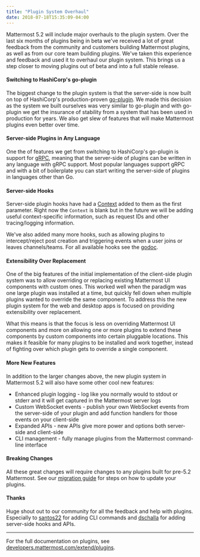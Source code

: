 ```yaml
---
title: "Plugin System Overhaul"
date: 2018-07-18T15:35:09-04:00
---
```

Mattermost 5.2 will include major overhauls to the plugin system. Over the last six months of plugins being in beta we've received a lot of great feedback from the community and customers building Mattermost plugins, as well as from our core team building plugins. We've taken this experience and feedback and used it to overhaul our plugin system. This brings us a step closer to moving plugins out of beta and into a full stable release.

#### Switching to HashiCorp's go-plugin
The biggest change to the plugin system is that the server-side is now built on top of HashiCorp's production-proven [go-plugin](https://github.com/hashicorp/go-plugin). We made this decision as the system we built ourselves was very similar to go-plugin and with go-plugin we get the insurance of stability from a system that has been used in production for years. We also get slew of features that will make Mattermost plugins even better over time.

#### Server-side Plugins in Any Language
One the of features we get from switching to HashiCorp's go-plugin is support for [gRPC](https://grpc.io/), meaning that the server-side of plugins can be written in any language with gRPC support. Most popular languages support gRPC and with a bit of boilerplate you can start writing the server-side of plugins in languages other than Go.

#### Server-side Hooks
Server-side plugin hooks have had a [Context](https://godoc.org/github.com/mattermost/mattermost-server/plugin#Context) added to them as the first parameter. Right now the `Context` is blank but in the future we will be adding useful context-specific information, such as request IDs and other tracing/logging information.

We've also added many more hooks, such as allowing plugins to intercept/reject post creation and triggering events when a user joins or leaves channels/teams. For all available hooks see the [godoc](https://godoc.org/github.com/mattermost/mattermost-server/plugin#Hooks).

#### Extensibility Over Replacement
One of the big features of the initial implementation of the client-side plugin system was to allow overriding or replacing existing Mattermost UI components with custom ones. This worked well when the paradigm was one large plugin was installed at a time, but quickly fell down when multiple plugins wanted to override the same component. To address this the new plugin system for the web and desktop apps is focused on providing extensibility over replacement.

What this means is that the focus is less on overriding Mattermost UI components and more on allowing one or more plugins to extend these components by custom components into certain pluggable locations. This makes it feasible for many plugins to be installed and work together, instead of fighting over which plugin gets to override a single component.

#### More New Features
In addition to the larger changes above, the new plugin system in Mattermost 5.2 will also have some other cool new features:

* Enhanced plugin logging - log like you normally would to stdout or stderr and it will get captured in the Mattermost server logs
* Custom WebSocket events - publish your own WebSocket events from the server-side of your plugin and add function handlers for those events on your client-side
* Expanded APIs - new APIs give more power and options both server-side and client-side
* CLI management - fully manage plugins from the Mattermost command-line interface

#### Breaking Changes
All these great changes will require changes to any plugins built for pre-5.2 Mattermost. See our [migration guide]() for steps on how to update your plugins.

#### Thanks
Huge shout out to our community for all the feedback and help with plugins. Especially to [santos22](https://github.com/santos22) for adding CLI commands and [dschalla](https://github.com/dschalla) for adding server-side hooks and APIs.

---

For the full documentation on plugins, see [developers.mattermost.com/extend/plugins](https://developers.mattermost.com/extend/plugins/).
